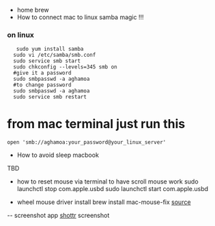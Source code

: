 - home brew
- How to connect mac to linux samba magic !!!
### on linux
```
   sudo yum install samba
  sudo vi /etc/samba/smb.conf
  sudo service smb start 
  sudo chkconfig --levels=345 smb on
  #give it a password 
  sudo smbpasswd -a aghamoa
  #to change password
  sudo smbpasswd -a aghamoa
  sudo service smb restart
```

# from mac terminal just run this
```
open 'smb://aghamoa:your_password@your_linux_server'
```
- How to avoid sleep macbook

TBD
- how to reset mouse via terminal to have scroll mouse work
sudo launchctl stop com.apple.usbd
sudo launchctl start com.apple.usbd

- wheel mouse driver install
brew install mac-mouse-fix
[source](https://github.com/noah-nuebling/mac-mouse-fix?tab=readme-ov-file)

-- screenshot app
[shottr](https://shottr.cc/?utm_source=chatgpt.com) screenshot
